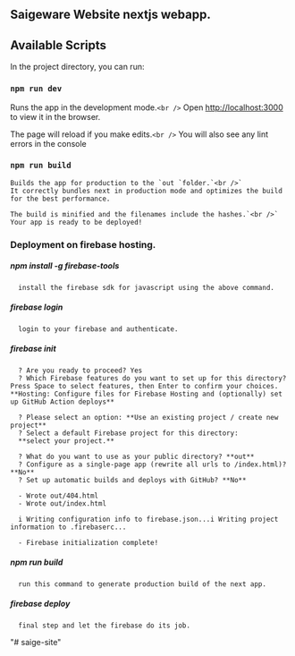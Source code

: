 ## Saigeware Website nextjs webapp.

## Available Scripts

In the project directory, you can run:

### `npm run dev`

Runs the app in the development mode.`<br />`
Open [http://localhost:3000](http://localhost:3000) to view it in the browser.

The page will reload if you make edits.`<br />`
You will also see any lint errors in the console

### `npm run build`

    Builds the app for production to the `out `folder.`<br />`
    It correctly bundles next in production mode and optimizes the build for the best performance.

    The build is minified and the filenames include the hashes.`<br />`
    Your app is ready to be deployed!

### Deployment on firebase hosting.

##### npm install -g firebase-tools

      install the firebase sdk for javascript using the above command.

##### firebase login

      login to your firebase and authenticate.

##### firebase init

      ? Are you ready to proceed? Yes
      ? Which Firebase features do you want to set up for this directory? Press Space to select features, then Enter to confirm your choices. **Hosting: Configure files for Firebase Hosting and (optionally) set up GitHub Action deploys**

      ? Please select an option: **Use an existing project / create new project**
      ? Select a default Firebase project for this directory:
      **select your project.**

      ? What do you want to use as your public directory? **out**
      ? Configure as a single-page app (rewrite all urls to /index.html)? **No**
      ? Set up automatic builds and deploys with GitHub? **No**

      - Wrote out/404.html
      - Wrote out/index.html

      i Writing configuration info to firebase.json...i Writing project information to .firebaserc...

      - Firebase initialization complete!

##### npm run build

      run this command to generate production build of the next app.

##### firebase deploy

      final step and let the firebase do its job.
"# saige-site" 
